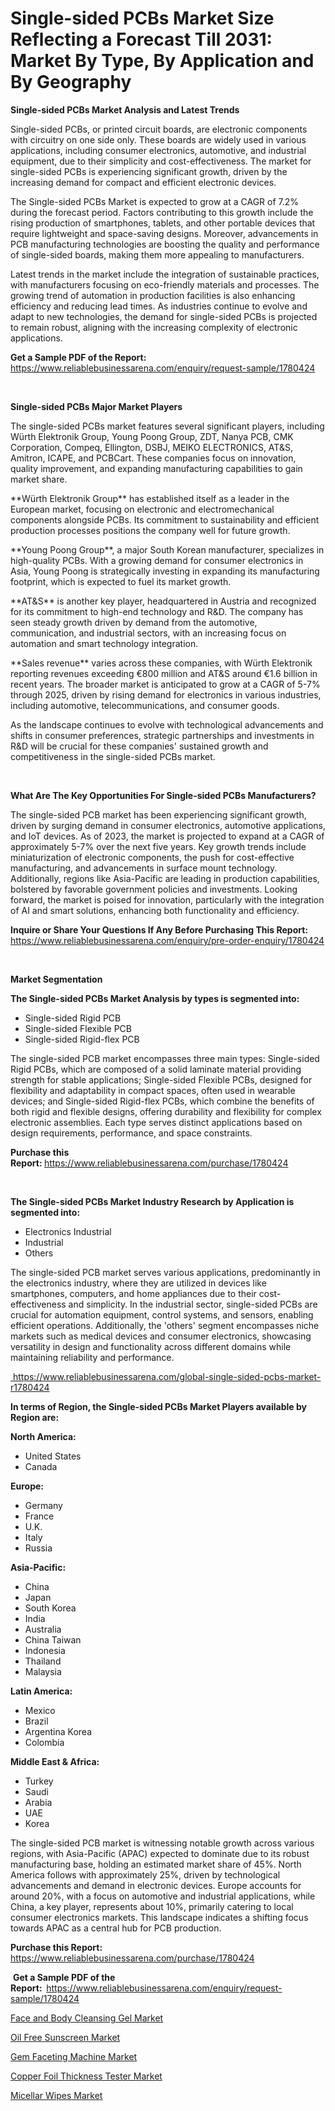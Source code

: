 <p><h1>Single-sided PCBs Market Size Reflecting a Forecast Till 2031: Market By Type, By Application and By Geography</h1></p><p><strong>Single-sided PCBs Market Analysis and Latest Trends</strong></p>
<p><p>Single-sided PCBs, or printed circuit boards, are electronic components with circuitry on one side only. These boards are widely used in various applications, including consumer electronics, automotive, and industrial equipment, due to their simplicity and cost-effectiveness. The market for single-sided PCBs is experiencing significant growth, driven by the increasing demand for compact and efficient electronic devices.</p><p>The Single-sided PCBs Market is expected to grow at a CAGR of 7.2% during the forecast period. Factors contributing to this growth include the rising production of smartphones, tablets, and other portable devices that require lightweight and space-saving designs. Moreover, advancements in PCB manufacturing technologies are boosting the quality and performance of single-sided boards, making them more appealing to manufacturers.</p><p>Latest trends in the market include the integration of sustainable practices, with manufacturers focusing on eco-friendly materials and processes. The growing trend of automation in production facilities is also enhancing efficiency and reducing lead times. As industries continue to evolve and adapt to new technologies, the demand for single-sided PCBs is projected to remain robust, aligning with the increasing complexity of electronic applications.</p></p>
<p><strong>Get a Sample PDF of the Report:&nbsp;</strong> <a href="https://www.reliablebusinessarena.com/enquiry/request-sample/1780424?utm_campaign=1294&utm_medium=2&utm_source=Github&utm_content=ia&utm_term=09102024&utm_id=single-sided-pcbs">https://www.reliablebusinessarena.com/enquiry/request-sample/1780424</a></p>
<p>&nbsp;</p>
<p><strong>Single-sided PCBs Major Market Players</strong></p>
<p><p>The single-sided PCBs market features several significant players, including Würth Elektronik Group, Young Poong Group, ZDT, Nanya PCB, CMK Corporation, Compeq, Ellington, DSBJ, MEIKO ELECTRONICS, AT&S, Amitron, ICAPE, and PCBCart. These companies focus on innovation, quality improvement, and expanding manufacturing capabilities to gain market share.</p><p>**Würth Elektronik Group** has established itself as a leader in the European market, focusing on electronic and electromechanical components alongside PCBs. Its commitment to sustainability and efficient production processes positions the company well for future growth.</p><p>**Young Poong Group**, a major South Korean manufacturer, specializes in high-quality PCBs. With a growing demand for consumer electronics in Asia, Young Poong is strategically investing in expanding its manufacturing footprint, which is expected to fuel its market growth.</p><p>**AT&S** is another key player, headquartered in Austria and recognized for its commitment to high-end technology and R&D. The company has seen steady growth driven by demand from the automotive, communication, and industrial sectors, with an increasing focus on automation and smart technology integration.</p><p>**Sales revenue** varies across these companies, with Würth Elektronik reporting revenues exceeding €800 million and AT&S around €1.6 billion in recent years. The broader market is anticipated to grow at a CAGR of 5-7% through 2025, driven by rising demand for electronics in various industries, including automotive, telecommunications, and consumer goods.</p><p>As the landscape continues to evolve with technological advancements and shifts in consumer preferences, strategic partnerships and investments in R&D will be crucial for these companies' sustained growth and competitiveness in the single-sided PCBs market.</p></p>
<p>&nbsp;</p>
<p><strong>What Are The Key Opportunities For Single-sided PCBs Manufacturers?</strong></p>
<p><p>The single-sided PCB market has been experiencing significant growth, driven by surging demand in consumer electronics, automotive applications, and IoT devices. As of 2023, the market is projected to expand at a CAGR of approximately 5-7% over the next five years. Key growth trends include miniaturization of electronic components, the push for cost-effective manufacturing, and advancements in surface mount technology. Additionally, regions like Asia-Pacific are leading in production capabilities, bolstered by favorable government policies and investments. Looking forward, the market is poised for innovation, particularly with the integration of AI and smart solutions, enhancing both functionality and efficiency.</p></p>
<p><strong>Inquire or Share Your Questions If Any Before Purchasing This Report:</strong> <a href="https://www.reliablebusinessarena.com/enquiry/pre-order-enquiry/1780424?utm_campaign=1294&utm_medium=2&utm_source=Github&utm_content=ia&utm_term=09102024&utm_id=single-sided-pcbs">https://www.reliablebusinessarena.com/enquiry/pre-order-enquiry/1780424</a></p>
<p>&nbsp;</p>
<p><strong>Market Segmentation</strong></p>
<p><strong>The Single-sided PCBs Market Analysis by types is segmented into:</strong></p>
<p><ul><li>Single-sided Rigid PCB</li><li>Single-sided Flexible PCB</li><li>Single-sided Rigid-flex PCB</li></ul></p>
<p><p>The single-sided PCB market encompasses three main types: Single-sided Rigid PCBs, which are composed of a solid laminate material providing strength for stable applications; Single-sided Flexible PCBs, designed for flexibility and adaptability in compact spaces, often used in wearable devices; and Single-sided Rigid-flex PCBs, which combine the benefits of both rigid and flexible designs, offering durability and flexibility for complex electronic assemblies. Each type serves distinct applications based on design requirements, performance, and space constraints.</p></p>
<p><strong>Purchase this Report:&nbsp;</strong><a href="https://www.reliablebusinessarena.com/purchase/1780424?utm_campaign=1294&utm_medium=2&utm_source=Github&utm_content=ia&utm_term=09102024&utm_id=single-sided-pcbs">https://www.reliablebusinessarena.com/purchase/1780424</a></p>
<p>&nbsp;</p>
<p><strong>The Single-sided PCBs Market Industry Research by Application is segmented into:</strong></p>
<p><ul><li>Electronics Industrial</li><li>Industrial</li><li>Others</li></ul></p>
<p><p>The single-sided PCB market serves various applications, predominantly in the electronics industry, where they are utilized in devices like smartphones, computers, and home appliances due to their cost-effectiveness and simplicity. In the industrial sector, single-sided PCBs are crucial for automation equipment, control systems, and sensors, enabling efficient operations. Additionally, the 'others' segment encompasses niche markets such as medical devices and consumer electronics, showcasing versatility in design and functionality across different domains while maintaining reliability and performance.</p></p>
<p><a href="https://www.reliablebusinessarena.com/global-single-sided-pcbs-market-r1780424?utm_campaign=1294&utm_medium=2&utm_source=Github&utm_content=ia&utm_term=09102024&utm_id=single-sided-pcbs">&nbsp;https://www.reliablebusinessarena.com/global-single-sided-pcbs-market-r1780424</a></p>
<p><strong>In terms of Region, the Single-sided PCBs Market Players available by Region are:</strong></p>
<p>
    <p> <strong> North America: </strong>
        <ul>
            <li>United States</li>
            <li>Canada</li>
        </ul>
        </p> 
    <p> <strong> Europe: </strong>
        <ul>
            <li>Germany</li>
            <li>France</li>
            <li>U.K.</li>
            <li>Italy</li>
            <li>Russia</li>
        </ul>
        </p> 
    <p> <strong> Asia-Pacific: </strong>
        <ul>
            <li>China</li>
            <li>Japan</li>
            <li>South Korea</li>
            <li>India</li>
            <li>Australia</li>
            <li>China Taiwan</li>
            <li>Indonesia</li>
            <li>Thailand</li>
            <li>Malaysia</li>
        </ul>
        </p> 
    <p> <strong> Latin America: </strong>
        <ul>
            <li>Mexico</li>
            <li>Brazil</li>
            <li>Argentina Korea</li>
            <li>Colombia</li>
        </ul>
        </p> 
    <p> <strong> Middle East & Africa: </strong>
        <ul>
            <li>Turkey</li>
            <li>Saudi</li>
            <li>Arabia</li>
            <li>UAE</li>
            <li>Korea</li>
        </ul>
    </p>
    </p>
<p><p>The single-sided PCB market is witnessing notable growth across various regions, with Asia-Pacific (APAC) expected to dominate due to its robust manufacturing base, holding an estimated market share of 45%. North America follows with approximately 25%, driven by technological advancements and demand in electronic devices. Europe accounts for around 20%, with a focus on automotive and industrial applications, while China, a key player, represents about 10%, primarily catering to local consumer electronics markets. This landscape indicates a shifting focus towards APAC as a central hub for PCB production.</p></p>
<p><strong>Purchase this Report: </strong><a href="https://www.reliablebusinessarena.com/purchase/1780424?utm_campaign=1294&utm_medium=2&utm_source=Github&utm_content=ia&utm_term=09102024&utm_id=single-sided-pcbs">https://www.reliablebusinessarena.com/purchase/1780424</a></p>
<p>&nbsp;<strong>Get a Sample PDF of the Report:&nbsp;&nbsp;</strong><a href="https://www.reliablebusinessarena.com/enquiry/request-sample/1780424?utm_campaign=1294&utm_medium=2&utm_source=Github&utm_content=ia&utm_term=09102024&utm_id=single-sided-pcbs">https://www.reliablebusinessarena.com/enquiry/request-sample/1780424</a></p>
<p><strong></strong></p>
<p><p><a href="https://www.linkedin.com/pulse/face-body-cleansing-gel-market-ecosystem-competitive-landscape-lmgbf?utm_campaign=1294&utm_medium=2&utm_source=Github&utm_content=ia&utm_term=09102024&utm_id=single-sided-pcbs">Face and Body Cleansing Gel Market</a></p><p><a href="https://www.linkedin.com/pulse/unveiling-market-trends-global-oil-free-sunscreen-growth-regional-t8qmf?utm_campaign=1294&utm_medium=2&utm_source=Github&utm_content=ia&utm_term=09102024&utm_id=single-sided-pcbs">Oil Free Sunscreen Market</a></p><p><a href="https://www.linkedin.com/pulse/navigating-global-gem-faceting-machine-market-from-trends-strategy-miobf?utm_campaign=1294&utm_medium=2&utm_source=Github&utm_content=ia&utm_term=09102024&utm_id=single-sided-pcbs">Gem Faceting Machine Market</a></p><p><a href="https://github.com/marloy8/Market-Research-Report-List-6/blob/main/copper-foil-thickness-tester-market.md?utm_campaign=1294&utm_medium=2&utm_source=Github&utm_content=ia&utm_term=09102024&utm_id=single-sided-pcbs">Copper Foil Thickness Tester Market</a></p><p><a href="https://www.linkedin.com/pulse/micellar-wipes-market-essentials-key-players-demand-drivers-hujpf?utm_campaign=1294&utm_medium=2&utm_source=Github&utm_content=ia&utm_term=09102024&utm_id=single-sided-pcbs">Micellar Wipes Market</a></p></p>